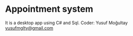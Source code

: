# Appointment system
It is a desktop app using C# and Sql.
Coder: Yusuf Moğultay yusufmglty@gmail.com

